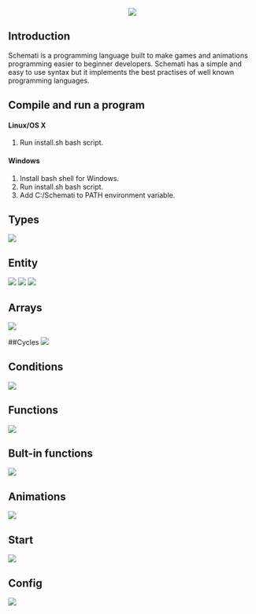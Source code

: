 <p align="center">
   <img src="https://i.imgur.com/HeKQG6t.png?1">
</p>

## Introduction
Schemati is a programming language built to make games and animations programming easier to beginner developers.
Schemati has a simple and easy to use syntax but it implements the best practises of well known programming languages.

## Compile and run a program
#### Linux/OS X
1.  Run install.sh bash script.
#### Windows
1. Install bash shell for Windows.
2. Run install.sh bash script.
3. Add C:/Schemati to PATH environment variable.

## Types
![](https://i.imgur.com/15i52cR.png)

## Entity
![](https://i.imgur.com/cTIYhCM.png)
![](https://i.imgur.com/jInCbzK.png)
![](https://i.imgur.com/Yl4BCGl.png)

## Arrays
![](https://i.imgur.com/q26dkhW.png)

##Cycles
![](https://i.imgur.com/laRcT2W.png)

## Conditions
![](https://i.imgur.com/1XvmKJj.png)

## Functions
![](https://i.imgur.com/FEnxNnv.png)

## Bult-in functions
![](https://i.imgur.com/jp1mfJu.png)

## Animations
![](https://i.imgur.com/U8BsKpY.png)

## Start
![](https://i.imgur.com/dQ8Kqbb.png)

## Config
![](https://i.imgur.com/et9ePAq.png)
